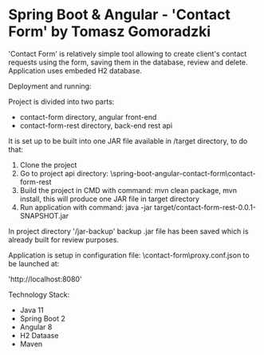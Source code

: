 # Spring Boot & Angular - 'Contact Form'  by Tomasz Gomoradzki

'Contact Form' is relatively simple tool allowing to create client's contact requests using the form,
saving them in the database, review and delete. Application uses embeded H2 database.


Deployment and running:

Project is divided into two parts:
- contact-form directory, angular front-end
- contact-form-rest	directory, back-end rest api

It is set up to be built into one JAR file available in /target directory, to do that:
1. Clone the project
2. Go to project api directory: 
	\spring-boot-angular-contact-form\contact-form-rest
3. Build the project in CMD with command: 
	mvn clean package, 
	mvn install, 
	this will produce one JAR file in target directory
4. Run application with command:
	java -jar target/contact-form-rest-0.0.1-SNAPSHOT.jar

In project directory '/jar-backup' backup .jar file has been saved which is already built for review purposes.

Application is setup in configuration file: 
\contact-form\proxy.conf.json
to be launched at:

'http://localhost:8080'



Technology Stack:

- Java 11
- Spring Boot 2
- Angular 8
- H2 Dataase
- Maven